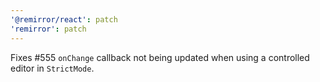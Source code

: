 ```yaml
---
'@remirror/react': patch
'remirror': patch
---
```


Fixes #555 `onChange` callback not being updated when using a controlled editor in `StrictMode`.
